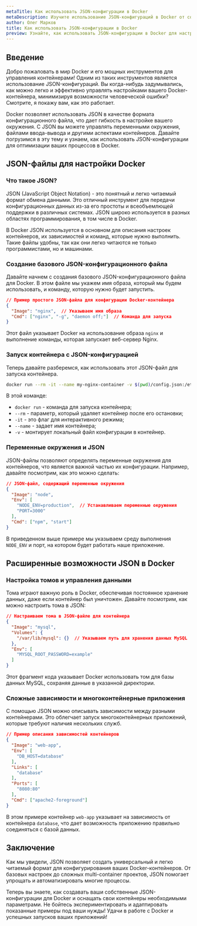 ```yaml
---
metaTitle: Как использовать JSON-конфигурации в Docker
metaDescription: Изучите использование JSON-конфигураций в Docker от создания простых файлов конфигурации до сложных настроек контейнеров с подробными пояснениями и примерами кода
author: Олег Марков
title: Как использовать JSON-конфигурации в Docker
preview: Узнайте, как использовать JSON-конфигурации в Docker для настройки контейнеров, оптимизации процессов и управления с помощью доступных примеров и объяснений
---
```


## Введение

Добро пожаловать в мир Docker и его мощных инструментов для управления контейнерами! Одним из таких инструментов является использование JSON-конфигураций. Вы когда-нибудь задумывались, как можно легко и эффективно управлять настройками вашего Docker-контейнера, минимизируя возможности человеческой ошибки? Смотрите, я покажу вам, как это работает.

Docker позволяет использовать JSON в качестве формата конфигурационного файла, что дает гибкость в настройке вашего окружения. С JSON вы можете управлять переменными окружения, файлами ввода-вывода и другими аспектами контейнеров. Давайте погрузимся в эту тему и узнаем, как использовать JSON-конфигурации для оптимизации ваших процессов в Docker.

## JSON-файлы для настройки Docker

### Что такое JSON?

JSON (JavaScript Object Notation) - это понятный и легко читаемый формат обмена данными. Это отличный инструмент для передачи конфигурационных данных из-за его простоты и всеобъемлющей поддержки в различных системах. JSON широко используется в разных областях программирования, в том числе в Docker.

В Docker JSON используется в основном для описания настроек контейнеров, их зависимостей и команд, которые нужно выполнить. Такие файлы удобны, так как они легко читаются не только программистами, но и машинами.

### Создание базового JSON-конфигурационного файла

Давайте начнем с создания базового JSON-конфигурационного файла для Docker. В этом файле мы укажем имя образа, который мы будем использовать, и команду, которую нужно будет запустить.

```json
// Пример простого JSON-файла для конфигурации Docker-контейнера
{
  "Image": "nginx",  // Указываем имя образа
  "Cmd": ["nginx", "-g", "daemon off;"]  // Команда для запуска
}
```

Этот файл указывает Docker на использование образа `nginx` и выполнение команды, которая запускает веб-сервер Nginx.

### Запуск контейнера с JSON-конфигурацией

Теперь давайте разберемся, как использовать этот JSON-файл для запуска контейнера.

```bash
docker run --rm -it --name my-nginx-container -v $(pwd)/config.json:/etc/docker/config.json nginx
```

В этой команде:

- `docker run` - команда для запуска контейнера;
- `--rm` - параметр, который удаляет контейнер после его остановки;
- `-it` - это флаг для интерактивного режима;
- `--name` - задает имя контейнера;
- `-v` - монтирует локальный файл конфигурации в контейнер.

### Переменные окружения и JSON

JSON-файлы позволяют определять переменные окружения для контейнеров, что является важной частью их конфигурации. Например, давайте посмотрим, как это можно сделать:

```json
// JSON-файл, содержащий переменные окружения
{
  "Image": "node",
  "Env": [
    "NODE_ENV=production",  // Устанавливаем переменные окружения
    "PORT=3000"
  ],
  "Cmd": ["npm", "start"]
}
```

В приведенном выше примере мы указываем среду выполнения `NODE_ENV` и порт, на котором будет работать наше приложение.

## Расширенные возможности JSON в Docker

### Настройка томов и управления данными

Тома играют важную роль в Docker, обеспечивая постоянное хранение данных, даже если контейнер был уничтожен. Давайте посмотрим, как можно настроить тома в JSON:

```json
// Настраиваем тома в JSON-файле для контейнера
{
  "Image": "mysql",
  "Volumes": {
    "/var/lib/mysql": {}  // Указываем путь для хранения данных MySQL
  },
  "Env": [
    "MYSQL_ROOT_PASSWORD=example"
  ]
}
```

Этот фрагмент кода указывает Docker использовать том для базы данных MySQL, сохраняя данные в указанной директории.

### Сложные зависимости и многоконтейнерные приложения

С помощью JSON можно описывать зависимости между разными контейнерами. Это облегчает запуск многоконтейнерных приложений, которые требуют наличия нескольких служб.

```json
// Пример описания зависимостей контейнеров
{
  "Image": "web-app",
  "Env": [
    "DB_HOST=database"
  ],
  "Links": [
    "database"
  ],
  "Ports": [
    "8080:80"
  ],
  "Cmd": ["apache2-foreground"]
}
```

В этом примере контейнер `web-app` указывает на зависимость от контейнера `database`, что дает возможность приложению правильно соединяться с базой данных.

## Заключение

Как мы увидели, JSON позволяет создать универсальный и легко читаемый формат для конфигурирования ваших Docker-контейнеров. От базовых настроек до сложных multi-container проектов, JSON помогает упрощать и автоматизировать многие процессы.

Теперь вы знаете, как создавать ваши собственные JSON-конфигурации для Docker и оснащать свои контейнеры необходимыми параметрами. Не бойтесь экспериментировать и адаптировать показанные примеры под ваши нужды! Удачи в работе с Docker и успешных запусков ваших приложений!